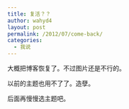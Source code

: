 ```yaml
---
title: 复活？？
author: wahyd4
layout: post
permalink: /2012/07/come-back/
categories:
  - 我说
---
```

大概把博客恢复了。不过图片还是不行的。

以前的主题也用不了了。造孽。

后面再慢慢选主题吧。